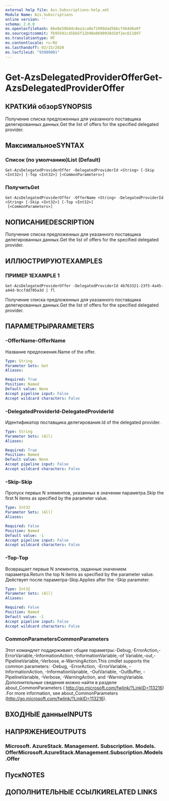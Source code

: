 ```yaml
---
external help file: Azs.Subscriptions-help.xml
Module Name: Azs.Subscriptions
online version: ''
schema: 2.0.0
ms.openlocfilehash: 66e8e58b84c0ea1ca0e71999dad56bcf464d6a0f
ms.sourcegitcommit: fb95591c45bb5f12b98e0690938d18f2ec611897
ms.translationtype: MT
ms.contentlocale: ru-RU
ms.lasthandoff: 03/15/2020
ms.locfileid: "93909001"
---
```

# <span data-ttu-id="6c3da-101">Get-AzsDelegatedProviderOffer</span><span class="sxs-lookup"><span data-stu-id="6c3da-101">Get-AzsDelegatedProviderOffer</span></span>

## <span data-ttu-id="6c3da-102">КРАТКИй обзор</span><span class="sxs-lookup"><span data-stu-id="6c3da-102">SYNOPSIS</span></span>
<span data-ttu-id="6c3da-103">Получение списка предложенных для указанного поставщика делегированных данных.</span><span class="sxs-lookup"><span data-stu-id="6c3da-103">Get the list of offers for the specified delegated provider.</span></span>

## <span data-ttu-id="6c3da-104">Максимальное</span><span class="sxs-lookup"><span data-stu-id="6c3da-104">SYNTAX</span></span>

### <span data-ttu-id="6c3da-105">Список (по умолчанию)</span><span class="sxs-lookup"><span data-stu-id="6c3da-105">List (Default)</span></span>
```
Get-AzsDelegatedProviderOffer -DelegatedProviderId <String> [-Skip <Int32>] [-Top <Int32>] [<CommonParameters>]
```

### <span data-ttu-id="6c3da-106">Получить</span><span class="sxs-lookup"><span data-stu-id="6c3da-106">Get</span></span>
```
Get-AzsDelegatedProviderOffer -OfferName <String> -DelegatedProviderId <String> [-Skip <Int32>] [-Top <Int32>]
 [<CommonParameters>]
```

## <span data-ttu-id="6c3da-107">NОПИСАНИЕ</span><span class="sxs-lookup"><span data-stu-id="6c3da-107">DESCRIPTION</span></span>
<span data-ttu-id="6c3da-108">Получение списка предложенных для указанного поставщика делегированных данных.</span><span class="sxs-lookup"><span data-stu-id="6c3da-108">Get the list of offers for the specified delegated provider.</span></span>

## <span data-ttu-id="6c3da-109">ИЛЛЮСТРИРУЮТ</span><span class="sxs-lookup"><span data-stu-id="6c3da-109">EXAMPLES</span></span>

### <span data-ttu-id="6c3da-110">ПРИМЕР 1</span><span class="sxs-lookup"><span data-stu-id="6c3da-110">EXAMPLE 1</span></span>
```
Get-AzsDelegatedProviderOffer -DelegatedProviderId 4b763321-23f5-4a45-a44d-9ccfdd705a3d | fl
```

<span data-ttu-id="6c3da-111">Получение списка предложенных для указанного поставщика делегированных данных.</span><span class="sxs-lookup"><span data-stu-id="6c3da-111">Get the list of offers for the specified delegated provider.</span></span>

## <span data-ttu-id="6c3da-112">ПАРАМЕТРЫ</span><span class="sxs-lookup"><span data-stu-id="6c3da-112">PARAMETERS</span></span>

### <span data-ttu-id="6c3da-113">-OfferName</span><span class="sxs-lookup"><span data-stu-id="6c3da-113">-OfferName</span></span>
<span data-ttu-id="6c3da-114">Название предложения.</span><span class="sxs-lookup"><span data-stu-id="6c3da-114">Name of the offer.</span></span>

```yaml
Type: String
Parameter Sets: Get
Aliases:

Required: True
Position: Named
Default value: None
Accept pipeline input: False
Accept wildcard characters: False
```

### <span data-ttu-id="6c3da-115">-DelegatedProviderId</span><span class="sxs-lookup"><span data-stu-id="6c3da-115">-DelegatedProviderId</span></span>
<span data-ttu-id="6c3da-116">Идентификатор поставщика делегирования.</span><span class="sxs-lookup"><span data-stu-id="6c3da-116">Id of the delegated provider.</span></span>

```yaml
Type: String
Parameter Sets: (All)
Aliases:

Required: True
Position: Named
Default value: None
Accept pipeline input: False
Accept wildcard characters: False
```

### <span data-ttu-id="6c3da-117">-Skip</span><span class="sxs-lookup"><span data-stu-id="6c3da-117">-Skip</span></span>
<span data-ttu-id="6c3da-118">Пропуск первых N элементов, указанных в значении параметра.</span><span class="sxs-lookup"><span data-stu-id="6c3da-118">Skip the first N items as specified by the parameter value.</span></span>

```yaml
Type: Int32
Parameter Sets: (All)
Aliases:

Required: False
Position: Named
Default value: -1
Accept pipeline input: False
Accept wildcard characters: False
```

### <span data-ttu-id="6c3da-119">-Top</span><span class="sxs-lookup"><span data-stu-id="6c3da-119">-Top</span></span>
<span data-ttu-id="6c3da-120">Возвращает первые N элементов, заданные значением параметра.</span><span class="sxs-lookup"><span data-stu-id="6c3da-120">Return the top N items as specified by the parameter value.</span></span>
<span data-ttu-id="6c3da-121">Действует после параметра-Skip.</span><span class="sxs-lookup"><span data-stu-id="6c3da-121">Applies after the -Skip parameter.</span></span>

```yaml
Type: Int32
Parameter Sets: (All)
Aliases:

Required: False
Position: Named
Default value: -1
Accept pipeline input: False
Accept wildcard characters: False
```

### <span data-ttu-id="6c3da-122">CommonParameters</span><span class="sxs-lookup"><span data-stu-id="6c3da-122">CommonParameters</span></span>
<span data-ttu-id="6c3da-123">Этот командлет поддерживает общие параметры:-Debug,-ErrorAction,-ErrorVariable,-InformationAction,-InformationVariable,-of Variable,-out,-PipelineVariable,-Verbose, и-WarningAction.</span><span class="sxs-lookup"><span data-stu-id="6c3da-123">This cmdlet supports the common parameters: -Debug, -ErrorAction, -ErrorVariable, -InformationAction, -InformationVariable, -OutVariable, -OutBuffer, -PipelineVariable, -Verbose, -WarningAction, and -WarningVariable.</span></span> <span data-ttu-id="6c3da-124">Дополнительные сведения можно найти в разделе about_CommonParameters ( http://go.microsoft.com/fwlink/?LinkID=113216) .</span><span class="sxs-lookup"><span data-stu-id="6c3da-124">For more information, see about_CommonParameters (http://go.microsoft.com/fwlink/?LinkID=113216).</span></span>

## <span data-ttu-id="6c3da-125">ВХОДНЫЕ данные</span><span class="sxs-lookup"><span data-stu-id="6c3da-125">INPUTS</span></span>

## <span data-ttu-id="6c3da-126">НАПРЯЖЕНИЕ</span><span class="sxs-lookup"><span data-stu-id="6c3da-126">OUTPUTS</span></span>

### <span data-ttu-id="6c3da-127">Microsoft. AzureStack. Management. Subscription. Models. Offer</span><span class="sxs-lookup"><span data-stu-id="6c3da-127">Microsoft.AzureStack.Management.Subscription.Models.Offer</span></span>

## <span data-ttu-id="6c3da-128">Пуск</span><span class="sxs-lookup"><span data-stu-id="6c3da-128">NOTES</span></span>

## <span data-ttu-id="6c3da-129">ДОПОЛНИТЕЛЬНЫЕ ССЫЛКИ</span><span class="sxs-lookup"><span data-stu-id="6c3da-129">RELATED LINKS</span></span>
